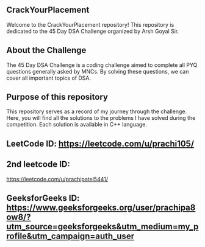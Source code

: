 
## CrackYourPlacement
Welcome to the CrackYourPlacement repository! This repository is dedicated to the 45 Day DSA Challenge organized by Arsh Goyal Sir.

## About the Challenge

The 45 Day DSA Challenge is a  coding challenge aimed to complete all PYQ questions generally asked by MNCs. By solving these questions, we can cover all important topics of DSA.

## Purpose of this repository

This repository serves as a record of my journey through the challenge. Here, you will find all the solutions to the problems I have solved during the competition. Each solution is available in C++ language.


## LeetCode ID: https://leetcode.com/u/prachi105/
## 2nd leetcode ID:
https://leetcode.com/u/prachipatel5441/
## GeeksforGeeks ID: https://www.geeksforgeeks.org/user/prachipa8ow8/?utm_source=geeksforgeeks&utm_medium=my_profile&utm_campaign=auth_user




